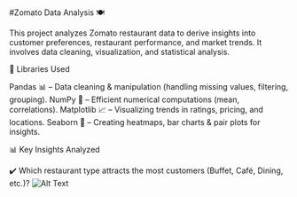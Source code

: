 #Zomato Data Analysis 🍽️

This project analyzes Zomato restaurant data to derive insights into customer preferences, restaurant performance, and market trends. It involves data cleaning, visualization, and statistical analysis.

🔧 Libraries Used

Pandas 📊 – Data cleaning & manipulation (handling missing values, filtering, grouping).
NumPy 🔢 – Efficient numerical computations (mean, correlations).
Matplotlib 📈 – Visualizing trends in ratings, pricing, and locations.
Seaborn 🎨 – Creating heatmaps, bar charts & pair plots for insights.

📊 Key Insights Analyzed

✔️ Which restaurant type attracts the most customers (Buffet, Café, Dining, etc.)?
![Alt Text](https://raw.githubusercontent.com/your-username/repository-name/main/image-file.png)
